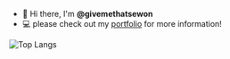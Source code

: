 - 👋 Hi there, I'm **@givemethatsewon**
- 💻 please check out my [portfolio](https://givemethatsewon.notion.site/Portfolio-2b9e340e7dca48a48c36d28f14c7df5e?pvs=74) for more information!

![Top Langs](https://github-readme-stats.vercel.app/api/top-langs/?username=givemethatsewon&layout=compact)

